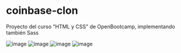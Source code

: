 # coinbase-clon
Proyecto del curso "HTML y CSS" de OpenBootcamp, implementando también Sass

![image](https://user-images.githubusercontent.com/49210338/213597882-873e28d3-4368-42fc-a5a4-dee47e826d14.png)
![image](https://user-images.githubusercontent.com/49210338/213598244-042c4f51-d4ce-48f7-93ce-2ad5d719fc0d.png)
![image](https://user-images.githubusercontent.com/49210338/213598041-ab09252d-355c-44db-b4df-fa151b25cef4.png)
![image](https://user-images.githubusercontent.com/49210338/213598084-34902f8c-f292-4112-8597-c13e6c40cbe3.png)

